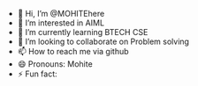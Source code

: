 - 👋 Hi, I’m @MOHITEhere
- 👀 I’m interested in AIML
- 🌱 I’m currently learning BTECH CSE
- 💞️ I’m looking to collaborate on Problem solving
- 📫 How to reach me via github
- 😄 Pronouns: Mohite
- ⚡ Fun fact: 

<!---
MOHITEhere/MOHITEhere is a ✨ special ✨ repository because its `README.md` (this file) appears on your GitHub profile.
You can click the Preview link to take a look at your changes.
--->
